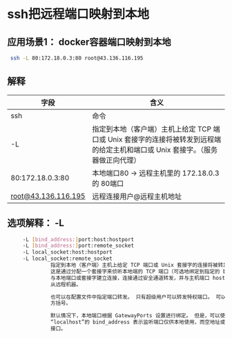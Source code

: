 # ssh把远程端口映射到本地

## 应用场景1： docker容器端口映射到本地

```bash
 ssh -L 80:172.18.0.3:80 root@43.136.116.195
```

## 解释

| 字段                | 含义                                                         |
| ------------------- | ------------------------------------------------------------ |
| ssh                 | 命令                                                         |
| -L                  | 指定到本地（客户端）主机上给定 TCP 端口或 Unix 套接字的连接将被转发到远程端的给定主机和端口或 Unix 套接字。（服务器做正向代理） |
| 80:172.18.0.3:80    | 本地端口80 -> 远程主机里的 172.18.0.3 的 80端口              |
| root@43.136.116.195 | 远程连接用户@远程主机地址                                    |

## 选项解释： -L

```bash
     -L [bind_address:]port:host:hostport
     -L [bind_address:]port:remote_socket
     -L local_socket:host:hostport
     -L local_socket:remote_socket
              指定到本地（客户端）主机上给定 TCP 端口或 Unix 套接字的连接将被转发到远程端的给定主机和端口或 Unix 套接字。
              这是通过分配一个套接字来侦听本地端的 TCP 端口（可选地绑定到指定的 bind_address）或 Unix 套接字来实现的。 每当连接是
              与本地端口或套接字建立连接，连接通过安全通道转发，并与主机端口 hostport 或 Unix 套接字 remote_socket 建立连接，
              从远程机器。

              也可以在配置文件中指定端口转发。 只有超级用户可以转发特权端口。 可以通过将地址包含在
              方括号。

              默认情况下，本地端口根据 GatewayPorts 设置进行绑定。 但是，可以使用显式 bind_address 将连接绑定到特定地址。 这
              “localhost”的 bind_address 表示监听端口仅供本地使用，而空地址或“*”表示端口应可用于所有
              接口。
```

